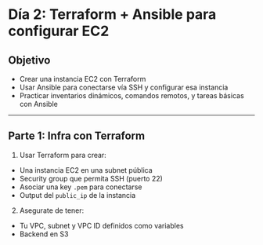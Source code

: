 # Día 2: Terraform + Ansible para configurar EC2

## Objetivo

- Crear una instancia EC2 con Terraform  
- Usar Ansible para conectarse vía SSH y configurar esa instancia  
- Practicar inventarios dinámicos, comandos remotos, y tareas básicas con Ansible

---

## Parte 1: Infra con Terraform

1. Usar Terraform para crear:

- Una instancia EC2 en una subnet pública
- Security group que permita SSH (puerto 22)
- Asociar una key `.pem` para conectarse
- Output del `public_ip` de la instancia

2. Asegurate de tener:

- Tu VPC, subnet y VPC ID definidos como variables
- Backend en S3
